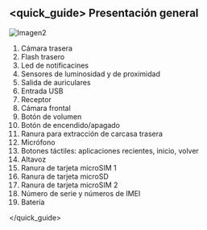 ## <quick_guide> Presentación general

![Imagen2](http://static.energysistem.com/images/manuals/42762/576aa003cde82.jpg)

1. Cámara trasera
2. Flash trasero
3. Led de notificacines
4. Sensores de luminosidad y de proximidad
5. Salida de auriculares
6. Entrada USB
7. Receptor
8. Cámara frontal
9. Botón de volumen
10. Botón de encendido/apagado
11. Ranura para extracción de carcasa trasera
12. Micrófono
13. Botones táctiles: aplicaciones recientes, inicio, volver
14. Altavoz
15. Ranura de tarjeta microSIM 1
16. Ranura de tarjeta microSD
17. Ranura de tarjeta microSIM 2
18. Número de serie y números de IMEI
19. Batería


</quick_guide>
